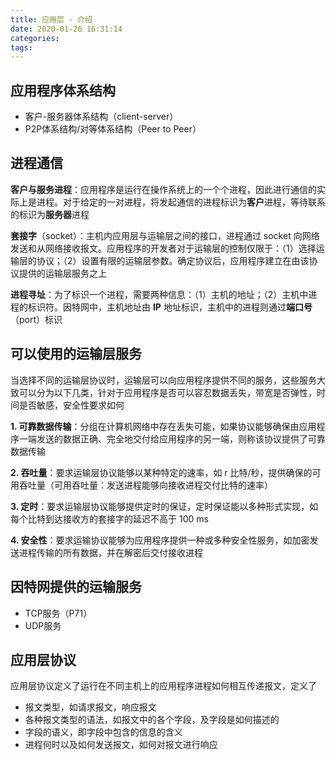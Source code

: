 ```yaml
---
title: 应用层 - 介绍
date: 2020-01-26 16:31:14
categories: 
tags:
---
```

## 应用程序体系结构
- 客户-服务器体系结构（client-server）
- P2P体系结构/对等体系结构（Peer to Peer）

## 进程通信
**客户与服务进程**：应用程序是运行在操作系统上的一个个进程，因此进行通信的实际上是进程。对于给定的一对进程，将发起通信的进程标识为**客户**进程，等待联系的标识为**服务器**进程

**套接字**（socket）：主机内应用层与运输层之间的接口，进程通过 socket 向网络发送和从网络接收报文。应用程序的开发者对于运输层的控制仅限于：（1）选择运输层的协议；（2）设置有限的运输层参数。确定协议后，应用程序建立在由该协议提供的运输层服务之上

**进程寻址**：为了标识一个进程，需要两种信息：（1）主机的地址；（2）主机中进程的标识符。因特网中，主机地址由 **IP** 地址标识，主机中的进程则通过**端口号**（port）标识

## 可以使用的运输层服务
当选择不同的运输层协议时，运输层可以向应用程序提供不同的服务，这些服务大致可以分为以下几类，针对于应用程序是否可以容忍数据丢失，带宽是否弹性，时间是否敏感，安全性要求如何

**1. 可靠数据传输**：分组在计算机网络中存在丢失可能，如果协议能够确保由应用程序一端发送的数据正确、完全地交付给应用程序的另一端，则称该协议提供了可靠数据传输

**2. 吞吐量**：要求运输层协议能够以某种特定的速率，如 r 比特/秒，提供确保的可用吞吐量（可用吞吐量：发送进程能够向接收进程交付比特的速率）

**3. 定时**：要求运输层协议能够提供定时的保证，定时保证能以多种形式实现，如每个比特到达接收方的套接字的延迟不高于 100 ms

**4. 安全性**：要求运输协议能够为应用程序提供一种或多种安全性服务，如加密发送进程传输的所有数据，并在解密后交付接收进程


## 因特网提供的运输服务
- TCP服务（P71）
- UDP服务

## 应用层协议
应用层协议定义了运行在不同主机上的应用程序进程如何相互传递报文，定义了
- 报文类型，如请求报文，响应报文
- 各种报文类型的语法，如报文中的各个字段，及字段是如何描述的
- 字段的语义，即字段中包含的信息的含义
- 进程何时以及如何发送报文，如何对报文进行响应


